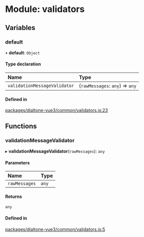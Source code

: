 # Module: validators

## Variables

### default

• **default**: `Object`

#### Type declaration

| Name | Type |
| :------ | :------ |
| `validationMessageValidator` | (`rawMessages`: `any`) => `any` |

#### Defined in

[packages/dialtone-vue3/common/validators.js:23](https://github.com/dialpad/dialtone/blob/dfa2bbbaafb/packages/dialtone-vue3/common/validators.js#L23)

## Functions

### validationMessageValidator

▸ **validationMessageValidator**(`rawMessages`): `any`

#### Parameters

| Name | Type |
| :------ | :------ |
| `rawMessages` | `any` |

#### Returns

`any`

#### Defined in

[packages/dialtone-vue3/common/validators.js:5](https://github.com/dialpad/dialtone/blob/dfa2bbbaafb/packages/dialtone-vue3/common/validators.js#L5)
